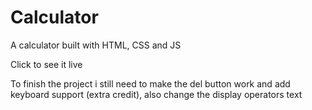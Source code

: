 # Calculator

A calculator built with HTML, CSS and JS

Click to see it live

To finish the project i still need to make the del button work and add keyboard support (extra credit),
also change the display operators text